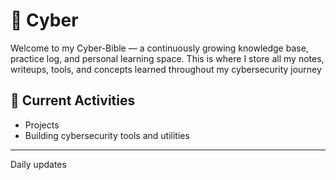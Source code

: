  # 🧠 Cyber
Welcome to my Cyber-Bible — a continuously growing knowledge base, practice log, and personal learning space. This is where I store all my notes, writeups, tools, and concepts learned throughout my cybersecurity journey

## 🚀 Current Activities

- Projects 
- Building cybersecurity tools and utilities

---

Daily updates 
